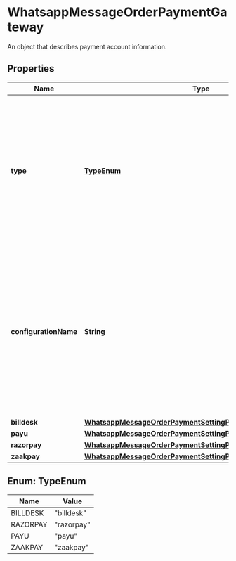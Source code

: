 

# WhatsappMessageOrderPaymentGateway

An object that describes payment account information.

## Properties

| Name | Type | Description | Notes |
|------------ | ------------- | ------------- | -------------|
|**type** | [**TypeEnum**](#TypeEnum) | Payment type. Must set this to &#x60;billdesk&#x60;, &#x60;razorpay&#x60;, &#x60;payu&#x60;, or &#x60;zaakpay&#x60;, if you have linked your BillDesk, Razorpay, PayU, or Zaakpay payment gateway to accept payments. |  |
|**configurationName** | **String** | The name of the pre-configured payment configuration to use for this order and must not exceed 60 characters. This value must match with a payment configuration set up on the WhatsApp Business Manager. |  |
|**billdesk** | [**WhatsappMessageOrderPaymentSettingPaymentGatewayBilldesk**](WhatsappMessageOrderPaymentSettingPaymentGatewayBilldesk.md) |  |  [optional] |
|**payu** | [**WhatsappMessageOrderPaymentSettingPaymentGatewayPayu**](WhatsappMessageOrderPaymentSettingPaymentGatewayPayu.md) |  |  [optional] |
|**razorpay** | [**WhatsappMessageOrderPaymentSettingPaymentGatewayRazorpay**](WhatsappMessageOrderPaymentSettingPaymentGatewayRazorpay.md) |  |  [optional] |
|**zaakpay** | [**WhatsappMessageOrderPaymentSettingPaymentGatewayZaakpay**](WhatsappMessageOrderPaymentSettingPaymentGatewayZaakpay.md) |  |  [optional] |



## Enum: TypeEnum

| Name | Value |
|---- | -----|
| BILLDESK | &quot;billdesk&quot; |
| RAZORPAY | &quot;razorpay&quot; |
| PAYU | &quot;payu&quot; |
| ZAAKPAY | &quot;zaakpay&quot; |



